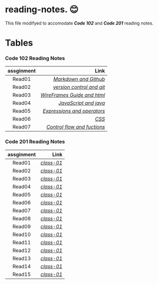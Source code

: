 # reading-notes. :blush:


This file modifyed to accomodate ***Code 102*** and ***Code 201*** reading notes.  

  


# Tables
###  Code 102 Reading Notes

| assginment |  Link  |
|:-----------------: |-------------:|
|Read01| [*Markdown and Github*](https://ahmad-khaled-zaid.github.io/reading-notes./102/read01) |
|Read02| [*version control and git*](https://ahmad-khaled-zaid.github.io/reading-notes./102/read02) |
|Read03| [*WireFrames Guide and html*](https://ahmad-khaled-zaid.github.io/reading-notes./102/read03) |
|Read04| [*JavaScript and java*](https://ahmad-khaled-zaid.github.io/reading-notes./102/read04) |
|Read05| [*Expressions and operators*](https://ahmad-khaled-zaid.github.io/reading-notes./102/read05) |
|Read06| [*CSS*](https://ahmad-khaled-zaid.github.io/reading-notes./102/read06) |
|Read07| [*Control flow and fuctions*](https://ahmad-khaled-zaid.github.io/reading-notes./102/read07) |




###  Code 201 Reading Notes

| assginment |  Link  |
|:-----------------: |-------------:|
|Read01| [*class-01*]() |  
|Read02| [*class-01*]() |  
|Read03| [*class-01*]() |  
|Read04| [*class-01*]() |    
|Read05| [*class-01*]() |  
|Read06| [*class-01*]() |  
|Read07| [*class-01*]() |  
|Read08| [*class-01*]() |  
|Read09| [*class-01*]() |  
|Read10| [*class-01*]() |  
|Read11| [*class-01*]() |  
|Read12| [*class-01*]() |  
|Read13| [*class-01*]() |  
|Read14| [*class-01*]() |  
|Read15| [*class-01*]() |
